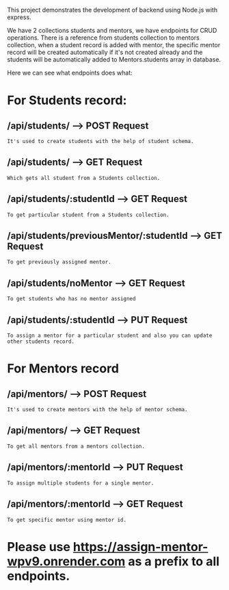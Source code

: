 This project demonstrates the development of backend using Node.js with express.

We have 2 collections students and mentors, we have endpoints for CRUD operations.
There is a reference from students collection to mentors collection, when a student record is added with mentor, the specific mentor record will be created automatically if it's not created already and the students will be automatically added to Mentors.students array in database.

Here we can see what endpoints does what:

# For Students record:

## /api/students/ --> POST Request
    It's used to create students with the help of student schema.
## /api/students/ --> GET Request
    Which gets all student from a Students collection.
## /api/students/:studentId --> GET Request
    To get particular student from a Students collection.
## /api/students/previousMentor/:studentId --> GET Request
    To get previously assigned mentor.
## /api/students/noMentor --> GET Request
    To get students who has no mentor assigned
## /api/students/:studentId --> PUT Request
    To assign a mentor for a particular student and also you can update other students record.


# For Mentors record

## /api/mentors/ --> POST Request
    It's used to create mentors with the help of mentor schema.
## /api/mentors/ --> GET Request
    To get all mentors from a mentors collection.
## /api/mentors/:mentorId --> PUT Request
    To assign multiple students for a single mentor.
## /api/mentors/:mentorId --> GET Request
    To get specific mentor using mentor id.

# Please use https://assign-mentor-wpv9.onrender.com as a prefix to all endpoints.